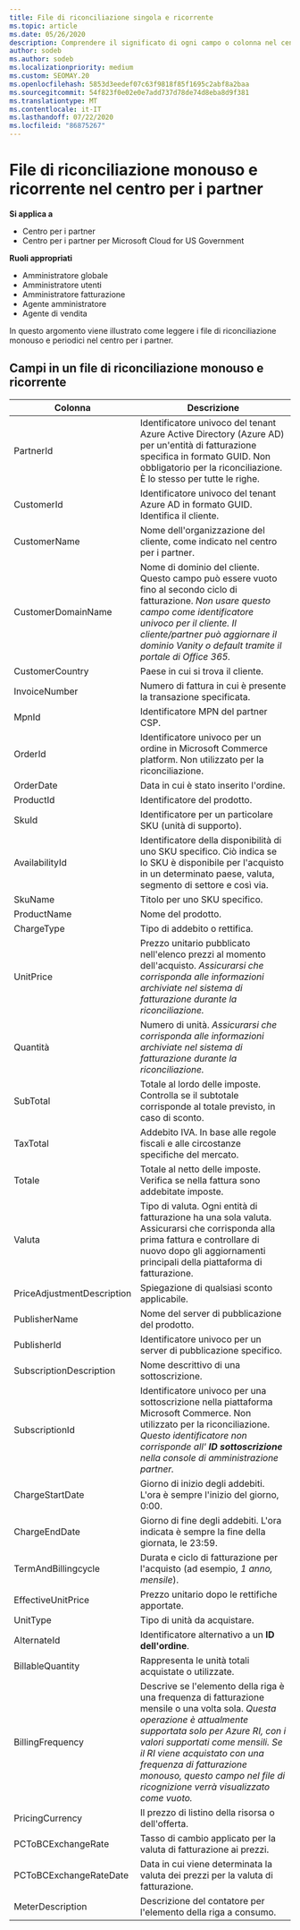 ```yaml
---
title: File di riconciliazione singola e ricorrente
ms.topic: article
ms.date: 05/26/2020
description: Comprendere il significato di ogni campo o colonna nel centro per i partner e riconciliare i file una sola volta.
author: sodeb
ms.author: sodeb
ms.localizationpriority: medium
ms.custom: SEOMAY.20
ms.openlocfilehash: 5853d3eedef07c63f9818f85f1695c2abf8a2baa
ms.sourcegitcommit: 54f823f0e02e0e7add737d78de74d8eba8d9f381
ms.translationtype: MT
ms.contentlocale: it-IT
ms.lasthandoff: 07/22/2020
ms.locfileid: "86875267"
---
```

# <a name="one-time-and-recurring-reconciliation-files-in-partner-center"></a>File di riconciliazione monouso e ricorrente nel centro per i partner

**Si applica a**

- Centro per i partner
- Centro per i partner per Microsoft Cloud for US Government

**Ruoli appropriati**

- Amministratore globale
- Amministratore utenti
- Amministratore fatturazione
- Agente amministratore
- Agente di vendita

In questo argomento viene illustrato come leggere i file di riconciliazione monouso e periodici nel centro per i partner.

## <a name="fields-in-one-time-and-recurring-reconciliation-files"></a>Campi in un file di riconciliazione monouso e ricorrente

| Colonna | Descrizione |
| ------ | ----------- |
| PartnerId | Identificatore univoco del tenant Azure Active Directory (Azure AD) per un'entità di fatturazione specifica in formato GUID. Non obbligatorio per la riconciliazione. È lo stesso per tutte le righe. |
| CustomerId | Identificatore univoco del tenant Azure AD in formato GUID. Identifica il cliente. |
| CustomerName | Nome dell'organizzazione del cliente, come indicato nel centro per i partner. |
| CustomerDomainName | Nome di dominio del cliente. Questo campo può essere vuoto fino al secondo ciclo di fatturazione. *Non usare questo campo come identificatore univoco per il cliente. Il cliente/partner può aggiornare il dominio Vanity o default tramite il portale di Office 365.* |
| CustomerCountry | Paese in cui si trova il cliente. |
| InvoiceNumber | Numero di fattura in cui è presente la transazione specificata. |
| MpnId | Identificatore MPN del partner CSP. |
| OrderId | Identificatore univoco per un ordine in Microsoft Commerce platform. Non utilizzato per la riconciliazione. |
| OrderDate | Data in cui è stato inserito l'ordine. |
| ProductId | Identificatore del prodotto. |
| SkuId | Identificatore per un particolare SKU (unità di supporto). |
| AvailabilityId | Identificatore della disponibilità di uno SKU specifico. Ciò indica se lo SKU è disponibile per l'acquisto in un determinato paese, valuta, segmento di settore e così via. |
| SkuName | Titolo per uno SKU specifico. |
| ProductName | Nome del prodotto. |
| ChargeType | Tipo di addebito o rettifica. |
| UnitPrice | Prezzo unitario pubblicato nell'elenco prezzi al momento dell'acquisto. *Assicurarsi che corrisponda alle informazioni archiviate nel sistema di fatturazione durante la riconciliazione.* |
| Quantità | Numero di unità. *Assicurarsi che corrisponda alle informazioni archiviate nel sistema di fatturazione durante la riconciliazione.* |
| SubTotal | Totale al lordo delle imposte. Controlla se il subtotale corrisponde al totale previsto, in caso di sconto. |
| TaxTotal | Addebito IVA. In base alle regole fiscali e alle circostanze specifiche del mercato. |
| Totale | Totale al netto delle imposte. Verifica se nella fattura sono addebitate imposte. |
| Valuta | Tipo di valuta. Ogni entità di fatturazione ha una sola valuta. Assicurarsi che corrisponda alla prima fattura e controllare di nuovo dopo gli aggiornamenti principali della piattaforma di fatturazione. |
| PriceAdjustmentDescription | Spiegazione di qualsiasi sconto applicabile. |
| PublisherName | Nome del server di pubblicazione del prodotto.
| PublisherId | Identificatore univoco per un server di pubblicazione specifico. |
| SubscriptionDescription | Nome descrittivo di una sottoscrizione. |
| SubscriptionId | Identificatore univoco per una sottoscrizione nella piattaforma Microsoft Commerce. Non utilizzato per la riconciliazione. *Questo identificatore non corrisponde all' **ID sottoscrizione** nella console di amministrazione partner.* |
| ChargeStartDate | Giorno di inizio degli addebiti. L'ora è sempre l'inizio del giorno, 0:00. |
| ChargeEndDate | Giorno di fine degli addebiti. L'ora indicata è sempre la fine della giornata, le 23:59. |
| TermAndBillingcycle | Durata e ciclo di fatturazione per l'acquisto (ad esempio, *1 anno, mensile*). |
| EffectiveUnitPrice | Prezzo unitario dopo le rettifiche apportate. |
| UnitType | Tipo di unità da acquistare. |
| AlternateId | Identificatore alternativo a un **ID dell'ordine**. |
| BillableQuantity | Rappresenta le unità totali acquistate o utilizzate. |
| BillingFrequency | Descrive se l'elemento della riga è una frequenza di fatturazione mensile o una volta sola. *Questa operazione è attualmente supportata solo per Azure RI, con i valori supportati come mensili. Se il RI viene acquistato con una frequenza di fatturazione monouso, questo campo nel file di ricognizione verrà visualizzato come vuoto.* |
| PricingCurrency | Il prezzo di listino della risorsa o dell'offerta. |
| PCToBCExchangeRate | Tasso di cambio applicato per la valuta di fatturazione ai prezzi. |
| PCToBCExchangeRateDate | Data in cui viene determinata la valuta dei prezzi per la valuta di fatturazione. |
| MeterDescription | Descrizione del contatore per l'elemento della riga a consumo. |

